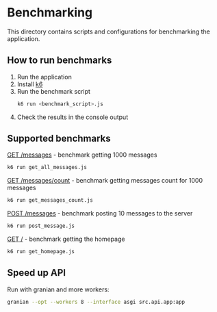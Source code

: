 # Benchmarking

This directory contains scripts and configurations for benchmarking the application.


## How to run benchmarks

1. Run the application
2. Install [k6](https://grafana.com/docs/k6/latest/set-up/install-k6/)
3. Run the benchmark script
    ```bash
    k6 run <benchmark_script>.js
    ```
4. Check the results in the console output

## Supported benchmarks

[GET /messages](get_all_messages.js) - benchmark getting 1000 messages
  ```bash
  k6 run get_all_messages.js
  ```
[GET /messages/count](get_messages_count.js) - benchmark getting messages count for 1000 messages
  ```bash
  k6 run get_messages_count.js
  ```
[POST /messages](post_message.js) - benchmark posting 10 messages to the server
  ```bash
  k6 run post_message.js
  ```
[GET /](get_homepage.js) - benchmark getting the homepage
  ```bash
  k6 run get_homepage.js
  ```

## Speed up API

Run with granian and more workers:
```bash
granian --opt --workers 8 --interface asgi src.api.app:app
```